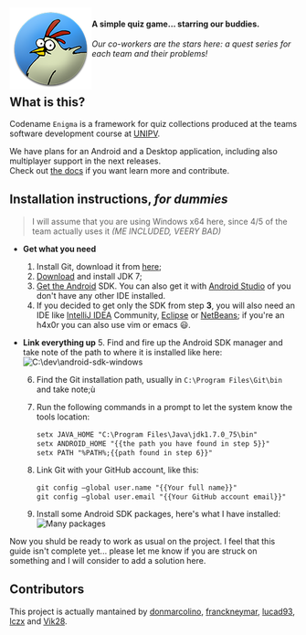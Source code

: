 <img align="left" alt="logo" title="A chicken with a pulley!" src="/android-app/src/main/res/mipmap-xxhdpi/ic_launcher.png"/>

#### A simple quiz game... starring our buddies.
*Our co-workers are the stars here: a quest series for each team and their problems!*
<br><br><br>

## What is this?
Codename `Enigma` is a framework for quiz collections produced at the teams software development course at [UNIPV](https://www.unipv.eu).

We have plans for an Android and a Desktop application, including also multiplayer support in the next releases.  
Check out [the docs](https://github.com/fdi2-epsilon/teams-game/wiki) if you want learn more and contribute.

## Installation instructions, *for dummies*
> I will assume that you are using Windows x64 here, since 4/5 of the team actually uses it *(ME INCLUDED, VEERY BAD)*

- **Get what you need**
  1. Install Git, download it from [here][GIT];
  2. [Download][JDK7] and install JDK 7;
  3. [Get the Android][ASDK] SDK. You can also get it with [Android Studio] of you don't have any other IDE installed.
  4. If you decided to get only the SDK from step **3**, you will also need an IDE like [IntelliJ IDEA] Community,
     [Eclipse] or [NetBeans]; if you're an h4x0r you can also use vim or emacs :smiley:.
- **Link everything up**
  5. Find and fire up the Android SDK manager and take note of the path to where it is installed like here:  
     ![C:\dev\android-sdk-windows](/../gh-pages/images/guide_sdkpath.png?raw=true "SDK Path")

  6. Find the Git installation path, usually in `C:\Program Files\Git\bin` and take note;ù

  7. Run the following commands in a prompt to let the system know the tools location:
     ```shell
     setx JAVA_HOME "C:\Program Files\Java\jdk1.7.0_75\bin"
     setx ANDROID_HOME "{{the path you have found in step 5}}"
     setx PATH "%PATH%;{{path found in step 6}}"
     ```
  
  8. Link Git with your GitHub account, like this:
     ```shell
     git config —global user.name "{{Your full name}}"
     git config —global user.email "{{Your GitHub account email}}"
     ```
     
  9. Install some Android SDK packages, here's what I have installed:  
     ![Many packages](/../gh-pages/images/guide_packages.png?raw=true "SDK Packages")

Now you shuld be ready to work as usual on the project. I feel that this guide isn't complete yet...
please let me know if you are struck on something and I will consider to add a solution here.

[GIT]:http://git-scm.com/download/win
[JDK7]:http://download.oracle.com/otn-pub/java/jdk/7u75-b13/jdk-7u75-windows-x64.exe
[ASDK]:https://developer.android.com/sdk/index.html#Other

[Android Studio]:https://developer.android.com/sdk/index.html
[IntelliJ IDEA]:https://www.jetbrains.com/idea/
[Eclipse]:https://eclipse.org
[NetBeans]:https://netbeans.org

## Contributors
This project is actually mantained by
[donmarcolino](https://github.com/donmarcolino),
[franckneymar](https://github.com/franckneymar),
[lucad93](https://github.com/lucad93),
[lczx](https://github.com/lczx) and
[Vik28](https://github.com/Vik28).
